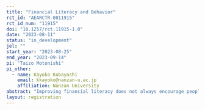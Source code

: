 ```yaml
---
title: "Financial Literacy and Behavior"
rct_id: "AEARCTR-0011915"
rct_id_num: "11915"
doi: "10.1257/rct.11915-1.0"
date: "2023-08-11"
status: "in_development"
jel: ""
start_year: "2023-08-25"
end_year: "2023-09-14"
pi: "Taizo Motonishi"
pi_other:
  - name: Kayoko Kobayashi
    email: kkayoko@nanzan-u.ac.jp
    affiliation: Nanzan University
abstract: "Improving financial literacy does not always encourage people to behave correctly in various phases of financial transactions. Therefore, finding ways to translate improved financial literacy into actual improvements in financial behavior is important for effective financial education. Through a survey experiment in Japan, this project will clarify the impact of information interventions in financial transaction settings on rational financial behavior based on financial literacy."
layout: registration
---
```


